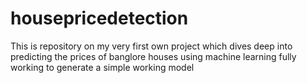 # housepricedetection
This is repository on my very first own project which dives deep into predicting the prices of banglore houses using machine learning fully working to generate a simple working model
